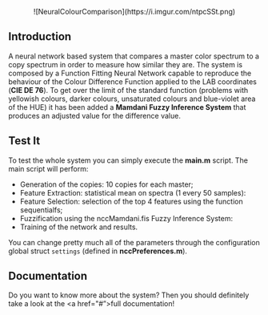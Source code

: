 <p align="center">
![NeuralColourComparison](https://i.imgur.com/ntpcSSt.png)
</p>

## Introduction
A neural network based system that compares a master color spectrum to a copy spectrum in order to measure how similar they are. The system is composed by a Function Fitting Neural Network capable to reproduce the behaviour of the Colour Difference Function applied to the LAB coordinates (**CIE DE 76**). To get over the limit of the standard function (problems with yellowish colours, darker colours, unsaturated colours and blue-violet area of the HUE) it has been added a **Mamdani Fuzzy Inference System** that produces an adjusted value for the difference value.

## Test It
To test the whole system you can simply execute the **main.m** script. The main script will perform:
* Generation of the copies: 10 copies for each master;
* Feature Extraction: statistical mean on spectra (1 every 50 samples):
* Feature Selection: selection of the top 4 features using the function sequentialfs;
* Fuzzification using the nccMamdani.fis Fuzzy Inference System:
* Training of the network and results.

You can change pretty much all of the parameters through the configuration global struct `settings` (defined in **nccPreferences.m**).

## Documentation
Do you want to know more about the system? Then you should definitely take a look at the <a href="#”>full documentation</a>! 
